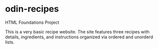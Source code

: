 # odin-recipes
HTML Foundations Project

This is a very basic recipe website. The site features three recipes with details, ingredients, and instructions organized via ordered and unorderd lists. 